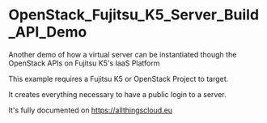 # OpenStack_Fujitsu_K5_Server_Build_API_Demo
Another demo of how a virtual server can be instantiated though the OpenStack APIs on Fujitsu K5's IaaS Platform

This example requires a Fujitsu K5 or OpenStack Project to target.


It creates everything necessary to have a public login to a server.

It's fully documented on https://allthingscloud.eu


